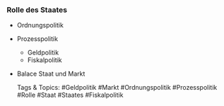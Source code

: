 ### Rolle des Staates

- Ordnungspolitik
- Prozesspolitik

	- Geldpolitik
	- Fiskalpolitik

- Balace Staat und Markt

   Tags & Topics:
   #Geldpolitik
   #Markt
   #Ordnungspolitik
   #Prozesspolitik
   #Rolle
   #Staat
   #Staates
   #Fiskalpolitik